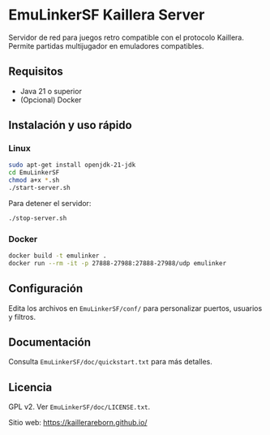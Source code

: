 
# EmuLinkerSF Kaillera Server

Servidor de red para juegos retro compatible con el protocolo Kaillera. Permite partidas multijugador en emuladores compatibles.

## Requisitos
- Java 21 o superior
- (Opcional) Docker

## Instalación y uso rápido

### Linux
```bash
sudo apt-get install openjdk-21-jdk
cd EmuLinkerSF
chmod a+x *.sh
./start-server.sh
```
Para detener el servidor:
```bash
./stop-server.sh
```

### Docker
```bash
docker build -t emulinker .
docker run --rm -it -p 27888-27988:27888-27988/udp emulinker
```

## Configuración
Edita los archivos en `EmuLinkerSF/conf/` para personalizar puertos, usuarios y filtros.

## Documentación
Consulta `EmuLinkerSF/doc/quickstart.txt` para más detalles.

## Licencia
GPL v2. Ver `EmuLinkerSF/doc/LICENSE.txt`.

Sitio web: https://kaillerareborn.github.io/
